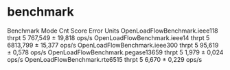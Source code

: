 # benchmark

Benchmark                           Mode  Cnt     Score    Error  Units
OpenLoadFlowBenchmark.ieee118      thrpt    5   767,549 ± 19,818  ops/s
OpenLoadFlowBenchmark.ieee14       thrpt    5  6813,799 ± 15,377  ops/s
OpenLoadFlowBenchmark.ieee300      thrpt    5    95,619 ±  0,578  ops/s
OpenLoadFlowBenchmark.pegase13659  thrpt    5     1,979 ±  0,024  ops/s
OpenLoadFlowBenchmark.rte6515      thrpt    5     6,670 ±  0,229  ops/s
